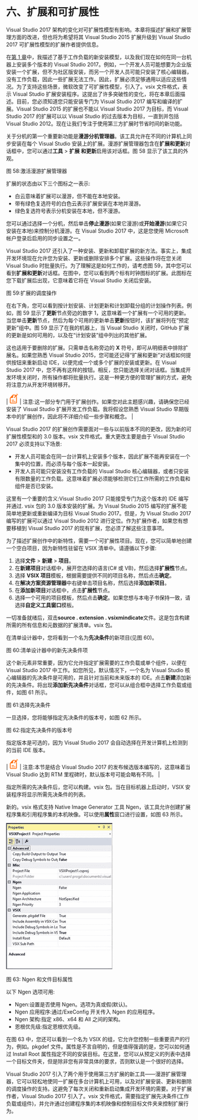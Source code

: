 # 六、扩展和可扩展性

Visual Studio 2017 架构的变化对可扩展性模型有影响。本章将描述扩展和扩展管理方面的改进，但也将为希望将其 Visual Studio 2015 扩展升级到 Visual Studio 2017 可扩展性模型的扩展作者提供信息。

在[第 1 章](1.html#_Solving_the_complexity)中，我描述了基于工作负载的新安装模型，以及我们现在如何在同一台机器上安装多个版本的 Visual Studio 2017。例如，一个开发人员可能想要为企业版安装一个扩展，但不为社区版安装，而另一个开发人员可能只安装了核心编辑器，没有工作负载，因此一些扩展无法工作。因此，扩展必须足够通用以适应这些情况。为了支持这些场景，微软改变了可扩展性模型，引入了。vsix 文件格式，表示 Visual Studio 扩展安装程序。这提出了许多突破性的变化，将在本章后面描述。目前，您必须知道您只能安装专门为 Visual Studio 2017 编写和编译的扩展。Visual Studio 2015 的扩展也不能以 Visual Studio 2017 为目标，而 Visual Studio 2017 的扩展可以以 Visual Studio 的过去版本为目标，一直到并包括 Visual Studio 2012。现在让我们专注于使用第三方扩展时节省时间的新功能。

关于分机的第一个重要新功能是**漫游分机管理器**。该工具允许在不同的计算机上同步安装在每个 Visual Studio 安装上的扩展。漫游扩展管理器包含在**扩展和更新**对话框中，您可以通过**工具** > **扩展** **和更新**启用该对话框。图 58 显示了该工具的外观。

图 58:激活漫游扩展管理器

扩展的状态由以下三个图标之一表示:

*   白云意味着扩展可以漫游，但不能在本地安装。
*   带有绿色复选符号的白色云表示扩展安装在本地并漫游。
*   绿色复选符号表示分机安装在本地，但不漫游。

您可以通过选择一个分机，然后单击**停止漫游**(如果它漫游)或**开始漫游**(如果它只安装在本地)来控制分机漫游。在 Visual Studio 2017 中，这是您使用 Microsoft 帐户登录后启用的同步设置之一。

Visual Studio 2017 还引入了一种安装、更新和卸载扩展的新方法。事实上，集成开发环境现在允许您为安装、更新或删除安排多个扩展。这些操作将在您关闭 Visual Studio 时批量执行。为了理解这是如何工作的，请考虑图 59，其中您可以看到**扩展和更新**对话框。在图中，您可以看到两个标有时钟图标的扩展。此图标在您下载扩展后出现，它意味着它将在 Visual Studio 关闭后安装。

图 59:扩展的调度操作

在右下角，您可以看到按计划安装、计划更新和计划卸载分组的计划操作列表。例如，图 59 显示了**更新**节点旁边的数字 1，这意味着一个扩展有一个可用的更新。当您单击**更新**节点，然后为每个可用的更新单击**更新**按钮时，该扩展将列在“预定更新”组中。图 59 显示了在我的机器上，当 Visual Studio 关闭时，GitHub 扩展的更新是如何可用的，以及在“计划安装”组中列出的其他扩展。

这也适用于要删除的扩展。只需单击名称旁边的 **X** 符号，即可从明细表中排除扩展名。如果您熟悉 Visual Studio 2015，您可能还记得“扩展和更新”对话框如何提供按钮来重新启动 IDE，以便完成一个或多个扩展的安装或更新。在 Visual Studio 2017 中，您不再有这样的按钮。相反，您只能选择关闭对话框。当集成开发环境关闭时，所有操作都将批量执行。这是一种更方便的管理扩展的方式，避免将注意力从开发环境转移开。

| ![](img/00008.gif) | 注意:这一部分专门用于扩展创作。如果您对此主题感兴趣，请确保您已经安装了 Visual Studio 扩展开发工作负载。我将假设您熟悉 Visual Studio 早期版本中的扩展创作，因此将不详细介绍一些步骤和概念。 |

Visual Studio 2017 的扩展创作需要面对一些与以前版本不同的更改，因为新的可扩展性模型和的 3.0 版本。vsix 文件格式。重大更改主要是由于 Visual Studio 2017 必须支持以下场景:

*   开发人员可能会在同一台计算机上安装多个版本，因此扩展不能再安装在一个集中的位置，而必须与每个版本一起安装。
*   开发人员可能只安装没有工作负载的 Visual Studio 核心编辑器，或者只安装有限数量的工作负载。这意味着扩展必须能够检测它们工作所需的工作负载和组件是否已安装。

这里有一个重要的含义:Visual Studio 2017 只能接受专门为这个版本的 IDE 编写并通过. vsix 包的 3.0 版本安装的扩展。为 Visual Studio 2015 编写的扩展不能简单地更新或重新编译为目标 Visual Studio 2017。但是，为 Visual Studio 2017 编写的扩展可以通过 Visual Studio 2012 进行定位。作为扩展作者，如果您有想要移植到 Visual Studio 2017 的现有扩展，您必须了解这些注意事项。

为了描述扩展创作中的新特性，需要一个可扩展性项目。现在，您可以简单地创建一个空白项目，因为新特性驻留在 VSIX 清单中。请遵循以下步骤:

1.  选择**文件** > **新建** > **项目**。
2.  在**新建项目**对话框中，展开您选择的语言(C# 或 VB)，然后选择**扩展性**节点。
3.  选择 **VSIX 项目**模板，根据需要提供不同的项目名称，然后点击**确定**。
4.  在**解决方案资源管理器**中右键单击项目名称，然后选择**添加新项目**。
5.  在**添加新项目**对话框中，点击**扩展性**节点。
6.  选择一个可用的项目模板，然后点击**确定**。如果您想与本电子书保持一致，请选择**自定义工具窗口**模板。

一切准备就绪后，双击**source . extension . vsixmindicate**文件。这是包含构建所需的所有信息和元数据的扩展清单。vsix 包。

在清单设计器中，您将看到一个名为**先决条件**的新项目(见图 60)。

图 60:清单设计器中的新先决条件项

这个新元素非常重要，因为它允许指定扩展需要的工作负载或单个组件，以便在 Visual Studio 2017 中工作。如您所见，默认情况下，一个名为 Visual Studio 核心编辑器的先决条件是可用的，并且针对当前和未来版本的 IDE。点击**新建**添加新的先决条件。将出现**添加新先决条件**对话框，您可以从组合框中选择工作负载或组件，如图 61 所示。

图 61:选择先决条件

一旦选择，您将能够指定先决条件的版本号，如图 62 所示。

图 62:指定先决条件的版本号

指定版本是可选的，因为 Visual Studio 2017 会自动选择在开发计算机上检测到的当前 IDE 版本。

| ![](img/00008.gif) | 注意:本节是结合 Visual Studio 2017 的发布候选版本编写的，这意味着当 Visual Studio 达到 RTM 里程碑时，默认版本号可能会略有不同。 |

指定所需的先决条件后，您可以构建。vsix 包。当在目标机器上启动时，VSIX 安装程序将显示所需先决条件的列表。

新的。vsix 格式支持 Native Image Generator 工具 Ngen，该工具允许创建扩展程序集和引用程序集的本机映像。可以使用**属性**窗口进行设置，如图 63 所示。

![](img/00067.jpeg)

图 63: Ngen 和文件目标属性

以下 Ngen 选项可用:

*   Ngen:设置是否使用 Ngen。选项为真或假(默认)。
*   Ngen 应用程序:通过/ExeConfig 开关传入 Ngen 的应用程序。
*   Ngen 架构:指定 x86、x64 和 All 之间的架构。
*   恩根优先级:指定恩根优先级。

在图 63 中，您还可以看到一个名为 VSIX 的组，它允许您控制一些重要资产的行为，例如。pkgdef 文件。属性是不言自明的，但是值得强调的是，您可以如何通过 Install Root 属性指定不同的安装目标。在这里，您可以从预定义的列表中选择一个目标文件夹，但是除非您有非常具体的要求，否则默认是一个很好的选择。

Visual Studio 2017 引入了两个用于使用第三方扩展的新工具——漫游扩展管理器，它可以轻松地使同一扩展在多台计算机上可用，以及对扩展安装、更新和删除的调度操作的支持。这避免了每次关闭和重新启动集成开发环境的需要。对于扩展作者，Visual Studio 2017 引入了。vsix 文件格式，需要指定扩展先决条件(工作负载或组件)，并允许通过创建程序集的本机映像和控制目标文件夹来控制扩展行为。